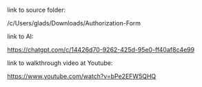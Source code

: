 
link to source folder:

/c/Users/glads/Downloads/Authorization-Form

link to AI:

https://chatgpt.com/c/14426d70-9262-425d-95e0-ff40af8c4e99


link to walkthrough video at Youtube:

https://www.youtube.com/watch?v=bPe2EFW5QHQ


